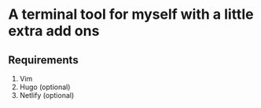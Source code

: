 # A terminal tool for myself with a little extra add ons

## Requirements
1. Vim
2. Hugo (optional)
3. Netlify (optional)